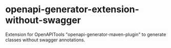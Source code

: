 # openapi-generator-extension-without-swagger
Extension for OpenAPITools "openapi-generator-maven-plugin" to generate classes without swagger annotations.
